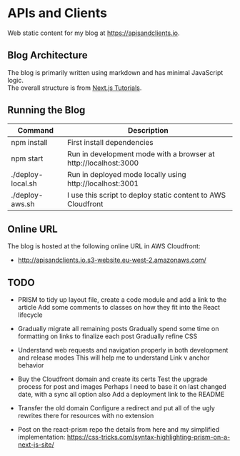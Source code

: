 # APIs and Clients

Web static content for my blog at https://apisandclients.io.

## Blog Architecture

The blog is primarily written using markdown and has minimal JavaScript logic.\
The overall structure is from [Next.js Tutorials](https://nextjs.org/learn-pages-router/basics/data-fetching/blog-data).

## Running the Blog

| Command | Description |
| ------- | ----------- |
| npm install | First install dependencies |
| npm start | Run in development mode with a browser at http://localhost:3000 |
| ./deploy-local.sh | Run in deployed mode locally using http://localhost:3001 |
| ./deploy-aws.sh | I use this script to deploy static content to AWS Cloudfront |

## Online URL

The blog is hosted at the following online URL in AWS Cloudfront:

- http://apisandclients.io.s3-website.eu-west-2.amazonaws.com/

## TODO

- PRISM to tidy up layout file, create a code module and add a link to the article
  Add some comments to classes on how they fit into the React lifecycle

- Gradually migrate all remaining posts
  Gradually spend some time on formatting on links to finalize each post
  Gradually refine CSS

- Understand web requests and navigation properly in both development and release modes
  This will help me to understand Link v anchor behavior

- Buy the Cloudfront domain and create its certs
  Test the upgrade process for post and images
  Perhaps I need to base it on last changed date, with a sync all option also
  Add a deployment link to the README

- Transfer the old domain
  Configure a redirect and put all of the ugly rewrites there for resources with no extension

- Post on the react-prism repo the details from here and my simplified implementation:
  https://css-tricks.com/syntax-highlighting-prism-on-a-next-js-site/
